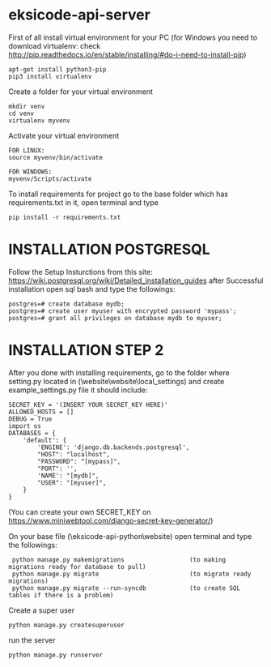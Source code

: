 # eksicode-api-server

First of all install virtual environment for your PC 
 (for Windows you need to download virtualenv: check http://pip.readthedocs.io/en/stable/installing/#do-i-need-to-install-pip)
```
apt-get install python3-pip
pip3 install virtualenv
```

Create a folder for your virtual environment
```
mkdir venv
cd venv
virtualenv myvenv
```

Activate your virtual environment
```
FOR LINUX:
source myvenv/bin/activate

FOR WINDOWS:
myvenv/Scripts/activate
```

To install requirements for project go to the base folder which has requirements.txt in it, open terminal and type
```
pip install -r requirements.txt
```
# INSTALLATION POSTGRESQL
Follow the Setup Insturctions from this site: https://wiki.postgresql.org/wiki/Detailed_installation_guides after
Successful installation open sql bash and type the followings:
```
postgres=# create database mydb;
postgres=# create user myuser with encrypted password 'mypass';
postgres=# grant all privileges on database mydb to myuser;
``` 


# INSTALLATION STEP 2 
 
After you done with installing requirements, go to the folder where setting.py located in (\website\website\local_settings\) and create example_settings.py file it should include:


  
```
SECRET_KEY = '(INSERT YOUR SECRET_KEY HERE)'
ALLOWED_HOSTS = []
DEBUG = True
import os
DATABASES = {
    'default': {
        'ENGINE': 'django.db.backends.postgresql',
        "HOST": "localhost",
        "PASSWORD": "[mypass]",
        "PORT": '',
        'NAME': "[mydb]",
        "USER": "[myuser]",
    }
}
```
(You can create your own SECRET_KEY on https://www.miniwebtool.com/django-secret-key-generator/)

On your base file (\eksicode-api-python\website) open terminal and type the followings:

```
 python manage.py makemigrations                  (to making migrations ready for database to pull)
 python manage.py migrate                         (to migrate ready migrations)
 python manage.py migrate --run-syncdb            (to create SQL tables if there is a problem)
```

Create a super user
```
python manage.py createsuperuser
```

run the server
```
python manage.py runserver
```

